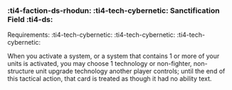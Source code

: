 ### :ti4-faction-ds-rhodun: :ti4-tech-cybernetic: **Sanctification Field** :ti4-ds:

Requirements: :ti4-tech-cybernetic: :ti4-tech-cybernetic: :ti4-tech-cybernetic:

When you activate a system, or a system that contains 1 or more of your units is activated, you may choose 1 technology or non-fighter, non-structure unit upgrade technology another player controls; until the end of this tactical action, that card is treated as though it had no ability text.
